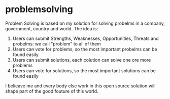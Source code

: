 # problemsolving
Problem Solving is based on my solution for solving probelms in a company, government, country and world. The idea is:
1. Users can submit Strengths, Weaknesses, Opportunities, Threats and probelms: we call "problem" to all of them
2. Users can vote for problems, so the most important probelms can be found easily
3. Users can submit solutions, each colution can solve one ore more problems
4. Users can vote for solutions, so the most important solutions can be found easily

I belieave me and every body else work in this open source solution will shape part of the good fouture of this world.
